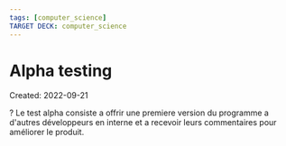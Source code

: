 ```yaml
---
tags: [computer_science] 
TARGET DECK: computer_science
---
```

# Alpha testing
Created: 2022-09-21

?
Le test alpha consiste a offrir une premiere version du programme a d'autres développeurs en interne et a recevoir leurs commentaires pour améliorer le produit.
<!--SR:!2022-10-06,11,270-->
